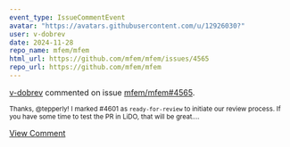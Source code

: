 ```yaml
---
event_type: IssueCommentEvent
avatar: "https://avatars.githubusercontent.com/u/12926030?"
user: v-dobrev
date: 2024-11-28
repo_name: mfem/mfem
html_url: https://github.com/mfem/mfem/issues/4565
repo_url: https://github.com/mfem/mfem
---
```


<a href='https://github.com/v-dobrev' target='_blank'>v-dobrev</a> commented on issue <a href='https://github.com/mfem/mfem/issues/4565' target='_blank'>mfem/mfem#4565</a>.

<small>Thanks, @tepperly! I marked #4601 as `ready-for-review` to initiate our review process. If you have some time to test the PR in LiDO, that will be great....</small>

<a href='https://github.com/mfem/mfem/issues/4565' target='_blank'>View Comment</a>